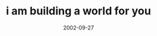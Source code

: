 ---
layout: base.njk
title : 'i am building a world for you' 
view_title : 'i am building a world for you' 
year : '2002' 
date : '2002-09-27' 
img_file : '/drawing/iambuildingaworldforyou.png' 
html_file : 'iambuildingaworldforyou' 
next_html : 'doyoueverfeellikeafruit.html' 
year_order : '163' 
permalink : "title/{{html_file}}.html"
---